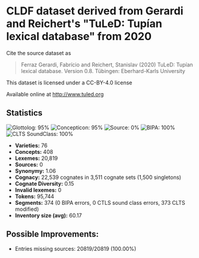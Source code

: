 # CLDF dataset derived from Gerardi and Reichert's "TuLeD: Tupían lexical database" from 2020

Cite the source dataset as

> Ferraz Gerardi, Fabrício and Reichert, Stanislav (2020) TuLeD: Tupían lexical database. Version 0.8. Tübingen: Eberhard-Karls University

This dataset is licensed under a CC-BY-4.0 license

Available online at http://www.tuled.org

## Statistics


![Glottolog: 95%](https://img.shields.io/badge/Glottolog-95%25-green.svg "Glottolog: 95%")
![Concepticon: 95%](https://img.shields.io/badge/Concepticon-95%25-green.svg "Concepticon: 95%")
![Source: 0%](https://img.shields.io/badge/Source-0%25-red.svg "Source: 0%")
![BIPA: 100%](https://img.shields.io/badge/BIPA-100%25-brightgreen.svg "BIPA: 100%")
![CLTS SoundClass: 100%](https://img.shields.io/badge/CLTS%20SoundClass-100%25-brightgreen.svg "CLTS SoundClass: 100%")

- **Varieties:** 76
- **Concepts:** 408
- **Lexemes:** 20,819
- **Sources:** 0
- **Synonymy:** 1.06
- **Cognacy:** 22,539 cognates in 3,511 cognate sets (1,500 singletons)
- **Cognate Diversity:** 0.15
- **Invalid lexemes:** 0
- **Tokens:** 95,744
- **Segments:** 374 (0 BIPA errors, 0 CTLS sound class errors, 373 CLTS modified)
- **Inventory size (avg):** 60.17

## Possible Improvements:



- Entries missing sources: 20819/20819 (100.00%)